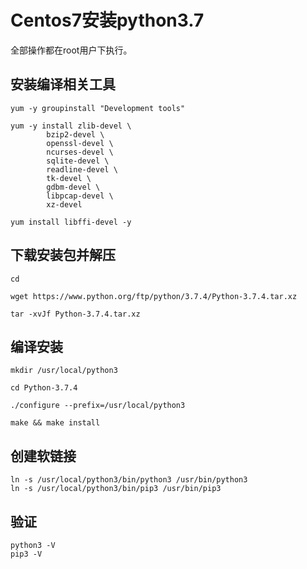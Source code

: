 # Centos7安装python3.7

全部操作都在root用户下执行。

## 安装编译相关工具
```shell
yum -y groupinstall "Development tools"

yum -y install zlib-devel \
		bzip2-devel \
		openssl-devel \
		ncurses-devel \
		sqlite-devel \
		readline-devel \
		tk-devel \
		gdbm-devel \
		libpcap-devel \
		xz-devel

yum install libffi-devel -y
```

## 下载安装包并解压
```shell
cd

wget https://www.python.org/ftp/python/3.7.4/Python-3.7.4.tar.xz

tar -xvJf Python-3.7.4.tar.xz
```

## 编译安装
```shell
mkdir /usr/local/python3

cd Python-3.7.4

./configure --prefix=/usr/local/python3

make && make install
```

## 创建软链接
```shell
ln -s /usr/local/python3/bin/python3 /usr/bin/python3
ln -s /usr/local/python3/bin/pip3 /usr/bin/pip3
```

## 验证
```shell
python3 -V
pip3 -V
```
